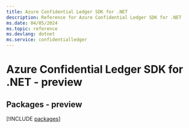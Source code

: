 ```yaml
---
title: Azure Confidential Ledger SDK for .NET
description: Reference for Azure Confidential Ledger SDK for .NET
ms.date: 04/05/2024
ms.topic: reference
ms.devlang: dotnet
ms.service: confidentialledger
---
```

# Azure Confidential Ledger SDK for .NET - preview
## Packages - preview
[!INCLUDE [packages](confidential-ledger-index.md)]